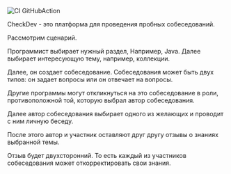 ![CI GitHubAction](https://github.com/peterarsentev/CheckDev/actions/workflows/maven.yml/badge.svg)


CheckDev - это платформа для проведения пробных собеседований.

Рассмотрим сценарий.

Программист выбирает нужный раздел, Например, Java. Далее выбирает интересующую тему, например, коллекции.

Далее, он создает собеседование. Собеседования может быть двух типов: он задает вопросы или он отвечает на вопросы.

Другие программы могут  откликнуться на это собеседование в роли, противоположной той, которую выбрал автор собеседования.

Далее автор собеседования выбирает одного из желающих и проводит с ним личную беседу.

После этого автор и участник оставляют друг другу отзывы о знаниях выбранной темы.

Отзыв будет двухсторонний. То есть каждый из участников собеседования может откорректировать свои знания. 